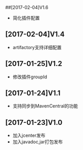 ##[2017-02-04]V1.6
* 简化插件配置

## [2017-02-04]V1.4
* artifactory支持详细配置

## [2017-01-25]V1.2
* 修改插件groupId

## [2017-01-24]V1.1
* 支持同步到MavenCentral的功能

## [2017-01-23]V1.0
* 加入jcenter发布
* 加入javadoc,jar打包发布

